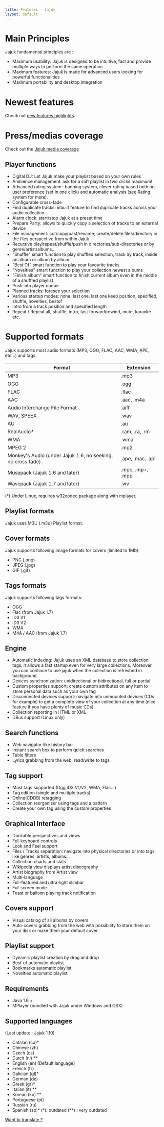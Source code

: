```yaml
---
title: Features - Jajuk
layout: default
---
```


# Main Principles
Jajuk fundamental principles are :

  * Maximum usability: Jajuk is designed to be intuitive, fast and provide multiple ways to perform the same operation
  * Maximum features: Jajuk is made for advanced users looking for powerful functionalities
  * Maximum portability and desktop integration 

# Newest features
Check out [new features highlights](/new_features.html).

# Press/medias coverage
Check out the [Jajuk media coverage](/media_coverage.html)

## Player functions

  * Digital DJ: Let Jajuk make your playlist based on your own rules
  * Ambience management: ask for a soft playlist in two clicks maximum!
  * Advanced rating system : banning system, clever rating based both on user preference (set in one click) and automatic analysis (see Rating system for more).
  * Configurable cross-fade
  * Find duplicate tracks: inbuilt feature to find duplicate tracks across your audio collection
  * Alarm clock: start/stop Jajuk at a preset time
  * Prepare Party: allows to quickly copy a selection of tracks to an external device
  * File management: cut/copy/past/rename; create/delete files/directory in the files perspective from within Jajuk
  * Recursive play/repeat/shuffle/push in directories/sub-directories or by genre/artist/albums...
  * "Shuffle" smart function to play shuffled selection, track by track, inside an album or album by album
  * "Best Of" smart function to play your favourite tracks
  * "Novelties" smart function to play your collection newest albums
  * "Finish album" smart function to finish current album even in the middle of a shuffled playlist
  * Push into player queue
  * Planned tracks: foresee your selection
  * Various startup modes: none, last one, last one keep position, specified, shuffle, novelties, bestof
  * Intro from a track position and specified length
  * Repeat / Repeat all, shuffle, intro, fast forward/rewind, mute, karaoke etc. 

# Supported formats

Jajuk supports most audio formats (MP3, OGG, FLAC, AAC, WMA, APE, etc...) and tags.

|Format|Extension|
|---------|----------------|
|MP3| 	.mp3|
|OGG| 	.ogg|
|FLAC| 	.flac|
|AAC| 	.aac, .m4a|
|Audio Interchange File Format| 	.aiff|
|WAV, SPEEX| 	.wav|
|AU| 	.au|
|RealAudio*| 	.ram, .ra, .rm|
|WMA| 	.wma|
|MPEG 2| 	.mp2|
|Monkey's Audio (under Jajuk 1.6, no seeking, no cross fade)| 	.ape, .mac, .apl|
|Musepack (Jajuk 1.6 and later)| 	.mpc, .mp+, .mpp|
|Wavepack (Jajuk 1.7 and later)| 	.wv|

(*) Under Linux, requires w32codec package along with mplayer.

## Playlist formats
Jajuk uses M3U (.m3u) Playlist format.

## Cover formats
Jajuk supports following image formats for covers (limited to 1Mb):

  * PNG (.png)
  * JPEG (.jpg)
  * GIF (.gif)

## Tags formats
Jajuk supports following tags formats:

  * OGG
  * Flac (from Jajuk 1.7)
  * ID3 V1
  * ID3 V2
  * WMA
  * M4A / AAC (from Jajuk 1.7)

## Engine

  * Automatic indexing: Jajuk uses an XML database to store collection tags. It allows a fast startup even for very large collections. Moreover, you can continue to use jajuk when the collection is refreshed in background.
  * Devices synchronization: unidirectional or bidirectional, full or partial
  * Custom properties support: create custom attributes on any item to store personal data such as your own tag
  * Disconnected devices support: navigate into unmounted devices (CDs for example) to get a complete view of your collection at any time (nice feature if you have plenty of music CDs)
  * Collection reporting in HTML or XML
  * DBus support (Linux only) 

## Search functions

  * Web navigator-like history bar
  * Instant search box to perform quick searches
  * Table filters
  * Lyrics grabbing from the web, read/write to tags 

## Tag support

  * Most tags supported (Ogg,ID3 V1/V2, WMA, Flac...)
  * Tag edition (single and multiple tracks)
  * Online(CDDB) retagging
  * Collection reorganizer using tags and a pattern
  * Create your own tag using the custom properties 

## Graphical Interface

  * Dockable perspectives and views
  * Full keyboard controls
  * Look and Feel support
  * Files / Tracks separation: navigate into physical directories or into tags like genres, artists, albums...
  * Collection charts and stats
  * Wikipedia view displays artist discography
  * Artist biography from Artist view
  * Multi-language
  * Full-featured and ultra-light slimbar
  * Full screen mode
  * Toast or balloon playing track notification 

## Covers support

  * Visual catalog of all albums by covers
  * Auto-covers grabbing from the web with possibility to store them on your disk or make them your default cover 

## Playlist support

  * Dynamic playlist creation by drag and drop
  * Best-of automatic playlist
  * Bookmarks automatic playlist
  * Novelties automatic playlist 

## Requirements

  * Java 1.6 +
  * MPlayer (bundled with Jajuk under Windows and OSX) 

## Supported languages

(Last update : Jajuk 1.10)

  * Catalan (ca)*
  * Chinese (zh)
  * Czech (cs)
  * Dutch (nl) **
  * English (en) [Default language]
  * French (fr)
  * Galician (gl)*
  * German (de)
  * Greek (gr)*
  * Italian (it) **
  * Korean (ko) **
  * Portuguese (pt)
  * Russian (ru)
  * Spanish (sp)*
(*): outdated (**) : very outdated

[Want to translate ?](/translator_guide.html)
